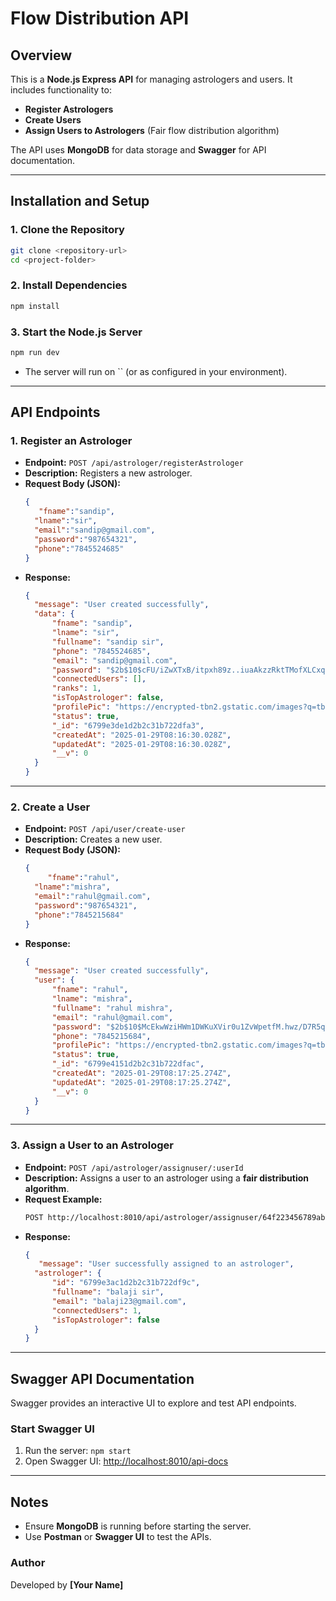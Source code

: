 # Flow Distribution API

## Overview

This is a **Node.js Express API** for managing astrologers and users. It includes functionality to:

- **Register Astrologers**
- **Create Users**
- **Assign Users to Astrologers** (Fair flow distribution algorithm)

The API uses **MongoDB** for data storage and **Swagger** for API documentation.

---

## Installation and Setup

### **1. Clone the Repository**

```bash
git clone <repository-url>
cd <project-folder>
```

### **2. Install Dependencies**

```bash
npm install
```

### **3. Start the Node.js Server**

```bash
npm run dev
```

- The server will run on `` (or as configured in your environment).

---

## API Endpoints

### **1. Register an Astrologer**

- **Endpoint:** `POST /api/astrologer/registerAstrologer`
- **Description:** Registers a new astrologer.
- **Request Body (JSON):**
  ```json
  {
     "fname":"sandip",
    "lname":"sir",
    "email":"sandip@gmail.com",
    "password":"987654321",
    "phone":"7845524685"
  }
  ```
- **Response:**
  ```json
  {
    "message": "User created successfully",
    "data": {
        "fname": "sandip",
        "lname": "sir",
        "fullname": "sandip sir",
        "phone": "7845524685",
        "email": "sandip@gmail.com",
        "password": "$2b$10$cFU/iZwXTxB/itpxh89z..iuaAkzzRktTMofXLCxqpTnFS.tM1gve",
        "connectedUsers": [],
        "ranks": 1,
        "isTopAstrologer": false,
        "profilePic": "https://encrypted-tbn2.gstatic.com/images?q=tbn:ANd9GcQj5N93dERZzoGwY2hFoIRr435y5gSIUOVlguafyKFlDiKEEL6q",
        "status": true,
        "_id": "6799e3de1d2b2c31b722dfa3",
        "createdAt": "2025-01-29T08:16:30.028Z",
        "updatedAt": "2025-01-29T08:16:30.028Z",
        "__v": 0
    }
  }
  ```

---

### **2. Create a User**

- **Endpoint:** `POST /api/user/create-user`
- **Description:** Creates a new user.
- **Request Body (JSON):**
  ```json
  {
       "fname":"rahul",
    "lname":"mishra",
    "email":"rahul@gmail.com",
    "password":"987654321",
    "phone":"7845215684"
  }
  ```
- **Response:**
  ```json
  {
    "message": "User created successfully",
    "user": {
        "fname": "rahul",
        "lname": "mishra",
        "fullname": "rahul mishra",
        "email": "rahul@gmail.com",
        "password": "$2b$10$McEkwWziHWm1DWKuXVir0u1ZvWpetfM.hwz/D7R5qV0bWpsFhmw0e",
        "phone": "7845215684",
        "profilePic": "https://encrypted-tbn2.gstatic.com/images?q=tbn:ANd9GcQj5N93dERZzoGwY2hFoIRr435y5gSIUOVlguafyKFlDiKEEL6q",
        "status": true,
        "_id": "6799e4151d2b2c31b722dfac",
        "createdAt": "2025-01-29T08:17:25.274Z",
        "updatedAt": "2025-01-29T08:17:25.274Z",
        "__v": 0
    }
  }
  ```

---

### **3. Assign a User to an Astrologer**

- **Endpoint:** `POST /api/astrologer/assignuser/:userId`
- **Description:** Assigns a user to an astrologer using a **fair distribution algorithm**.
- **Request Example:**
  ```bash
  POST http://localhost:8010/api/astrologer/assignuser/64f223456789abc123456789
  ```
- **Response:**
  ```json
  {
     "message": "User successfully assigned to an astrologer",
    "astrologer": {
        "id": "6799e3ac1d2b2c31b722df9c",
        "fullname": "balaji sir",
        "email": "balaji23@gmail.com",
        "connectedUsers": 1,
        "isTopAstrologer": false
    }
  }
  ```

---

## Swagger API Documentation

Swagger provides an interactive UI to explore and test API endpoints.

### **Start Swagger UI**

1. Run the server: `npm start`
2. Open Swagger UI: [http://localhost:8010/api-docs](http://localhost:8010/api-docs)

---

## Notes

- Ensure **MongoDB** is running before starting the server.
- Use **Postman** or **Swagger UI** to test the APIs.

### **Author**

Developed by **[Your Name]**

